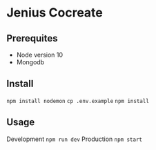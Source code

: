 # Jenius Cocreate

## Prerequites
- Node version 10
- Mongodb 

## Install
```npm install nodemon```
```cp .env.example```
```npm install```

## Usage
Development
```npm run dev```
Production
```npm start```
